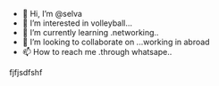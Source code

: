 - 👋 Hi, I’m @selva
- 👀 I’m interested in volleyball...
- 🌱 I’m currently learning .networking..
- 💞️ I’m looking to collaborate on ...working in abroad
- 📫 How to reach me .through whatsape..

<!---
selvaplss/selvaplss is a ✨ special ✨ repository because its `README.md` (this file) appears on your GitHub profile.
You can click the Preview link to take a look at your changes.
--->
fjfjsdfshf
